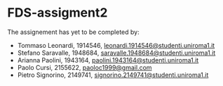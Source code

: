 ﻿# FDS-assigment2
The assignement has yet to be completed by:
- Tommaso Leonardi, 1914546, leonardi.1914546@studenti.uniroma1.it
- Stefano Saravalle, 1948684, saravalle.1948684@studenti.uniroma1.it
- Arianna Paolini, 1943164, paolini.1943164@studenti.uniroma1.it
- Paolo Cursi, 2155622, paoloc1999@gmail.com
- Pietro Signorino, 2149741, signorino.2149741@studenti.uniroma1.it
